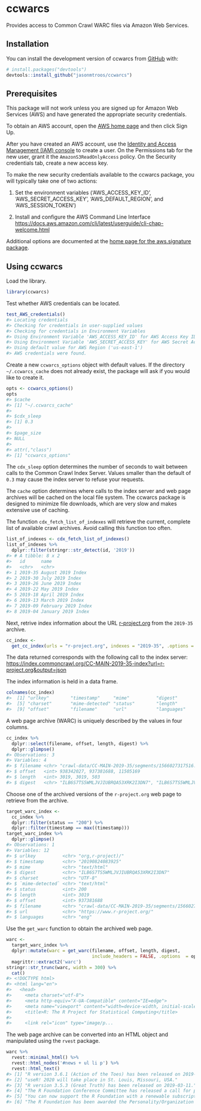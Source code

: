 
<!-- README.md is generated from README.Rmd. Please edit that file -->

# ccwarcs

<!-- badges: start -->

<!-- badges: end -->

Provides access to Common Crawl WARC files via Amazon Web
Services.

## Installation

<!-- You can install the released version of ccwarcs from [CRAN](https://CRAN.R-project.org) with: -->
<!-- ``` r --> <!-- install.packages("ccwarcs") --> <!-- ``` -->

You can install the development version of ccwarcs from
[GitHub](https://github.com/) with:

``` r
# install.packages("devtools")
devtools::install_github("jasonmtroos/ccwarcs")
```

## Prerequisites

This package will not work unless you are signed up for Amazon Web
Services (AWS) and have generated the appropriate security credentials.

To obtain an AWS account, open the [AWS home
page](https://portal.aws.amazon.com/gp/aws/developer/registration/index.html)
and then click Sign Up.

After you have created an AWS account, use the [Identity and Access
Management (IAM) console](https://console.aws.amazon.com/iam/home#/home)
to create a user. On the Permissions tab for the new user, grant it the
`AmazonS3ReadOnlyAccess` policy. On the Security credentials tab, create
a new access key.

To make the new security credentials available to the ccwarcs package,
you will typically take one of two actions:

1.  Set the environment variables (‘AWS\_ACCESS\_KEY\_ID’,
    ‘AWS\_SECRET\_ACCESS\_KEY’, ‘AWS\_DEFAULT\_REGION’, and
    ‘AWS\_SESSION\_TOKEN’)

2.  Install and configure the AWS Command Line Interface
    <https://docs.aws.amazon.com/cli/latest/userguide/cli-chap-welcome.html>

Additional options are documented at the [home page for the
aws.signature
package](https://github.com/cloudyr/aws.signature/blob/master/README.md).

## Using ccwarcs

Load the library.

``` r
library(ccwarcs)
```

Test whether AWS credentials can be located.

``` r
test_AWS_credentials()
#> Locating credentials
#> Checking for credentials in user-supplied values
#> Checking for credentials in Environment Variables
#> Using Environment Variable 'AWS_ACCESS_KEY_ID' for AWS Access Key ID
#> Using Environment Variable 'AWS_SECRET_ACCESS_KEY' for AWS Secret Access Key
#> Using default value for AWS Region ('us-east-1')
#> AWS credentials were found.
```

Create a new `ccwarcs_options` object with default values. If the
directory `~/.ccwarcs_cache` does not already exist, the package will
ask if you would like to create it.

``` r
opts <- ccwarcs_options()
opts
#> $cache
#> [1] "~/.ccwarcs_cache"
#> 
#> $cdx_sleep
#> [1] 0.3
#> 
#> $page_size
#> NULL
#> 
#> attr(,"class")
#> [1] "ccwarcs_options"
```

The `cdx_sleep` option determines the number of seconds to wait between
calls to the Common Crawl Index Server. Values smaller than the default
of `0.3` may cause the index server to refuse your requests.

The `cache` option determines where calls to the index server and web
page archives will be cached on the local file system. The ccwarcs
package is designed to minimize file downloads, which are very slow and
makes extensive use of caching.

The function `cdx_fetch_list_of_indexes` will retrieve the current,
complete list of available crawl archives. Avoid calling this function
too often.

``` r
list_of_indexes <- cdx_fetch_list_of_indexes()
list_of_indexes %>%
  dplyr::filter(stringr::str_detect(id, '2019'))
#> # A tibble: 8 x 2
#>   id      name               
#>   <chr>   <chr>              
#> 1 2019-35 August 2019 Index  
#> 2 2019-30 July 2019 Index    
#> 3 2019-26 June 2019 Index    
#> 4 2019-22 May 2019 Index     
#> 5 2019-18 April 2019 Index   
#> 6 2019-13 March 2019 Index   
#> 7 2019-09 February 2019 Index
#> 8 2019-04 January 2019 Index
```

Next, retrive index information about the URL
[r-project.org](https://r-project.org) from the `2019-35` archive.

``` r
cc_index <- 
  get_cc_index(urls = "r-project.org", indexes = "2019-35", .options = opts)
```

The data returned corresponds with the following call to the index
server:
<https://index.commoncrawl.org/CC-MAIN-2019-35-index?url=r-project.org&output=json>

The index information is held in a data frame.

``` r
colnames(cc_index)
#>  [1] "urlkey"        "timestamp"     "mime"          "digest"       
#>  [5] "charset"       "mime-detected" "status"        "length"       
#>  [9] "offset"        "filename"      "url"           "languages"
```

A web page archive (WARC) is uniquely described by the values in four
columns.

``` r
cc_index %>%
  dplyr::select(filename, offset, length, digest) %>%
  dplyr::glimpse()
#> Observations: 3
#> Variables: 4
#> $ filename <chr> "crawl-data/CC-MAIN-2019-35/segments/1566027317516.88/w…
#> $ offset   <int> 938342027, 937381688, 11505169
#> $ length   <int> 3019, 3019, 503
#> $ digest   <chr> "ILB6S7TS5WMLJVJIUBRQA53XRK2I3DN7", "ILB6S7TS5WMLJVJIUB…
```

Choose one of the archived versions of the `r-project.org` web page to
retrieve from the archive.

``` r
target_warc_index <- 
  cc_index %>%
  dplyr::filter(status == "200") %>%
  dplyr::filter(timestamp == max((timestamp)))
target_warc_index %>%
  dplyr::glimpse()
#> Observations: 1
#> Variables: 12
#> $ urlkey          <chr> "org,r-project)/"
#> $ timestamp       <chr> "20190824083925"
#> $ mime            <chr> "text/html"
#> $ digest          <chr> "ILB6S7TS5WMLJVJIUBRQA53XRK2I3DN7"
#> $ charset         <chr> "UTF-8"
#> $ `mime-detected` <chr> "text/html"
#> $ status          <int> 200
#> $ length          <int> 3019
#> $ offset          <int> 937381688
#> $ filename        <chr> "crawl-data/CC-MAIN-2019-35/segments/15660273199…
#> $ url             <chr> "https://www.r-project.org/"
#> $ languages       <chr> "eng"
```

Use the `get_warc` function to obtain the archived web page.

``` r
warc <- 
  target_warc_index %>%
  dplyr::mutate(warc = get_warc(filename, offset, length, digest, 
                                include_headers = FALSE, .options  = opts)) %>%
  magrittr::extract2('warc')
stringr::str_trunc(warc, width = 300) %>%
  cat()
#> <!DOCTYPE html>
#> <html lang="en">
#>   <head>
#>     <meta charset="utf-8">
#>     <meta http-equiv="X-UA-Compatible" content="IE=edge">
#>     <meta name="viewport" content="width=device-width, initial-scale=1">
#>     <title>R: The R Project for Statistical Computing</title>
#> 
#>     <link rel="icon" type="image/p...
```

The web page archive can be converted into an HTML object and
manipulated using the `rvest` package.

``` r
warc %>%
  rvest::minimal_html() %>%
  rvest::html_nodes('#news + ul li p') %>%
  rvest::html_text()
#> [1] "R version 3.6.1 (Action of the Toes) has been released on 2019-07-05."                                                                                         
#> [2] "useR! 2020 will take place in St. Louis, Missouri, USA."                                                                                                       
#> [3] "R version 3.5.3 (Great Truth) has been released on 2019-03-11."                                                                                                
#> [4] "The R Foundation Conference Committee has released a call for proposals to host useR! 2020 in North America."                                                  
#> [5] "You can now support the R Foundation with a renewable subscription as a supporting member"                                                                     
#> [6] "The R Foundation has been awarded the Personality/Organization of the year 2018 award by the professional association of German market and social researchers."
```
